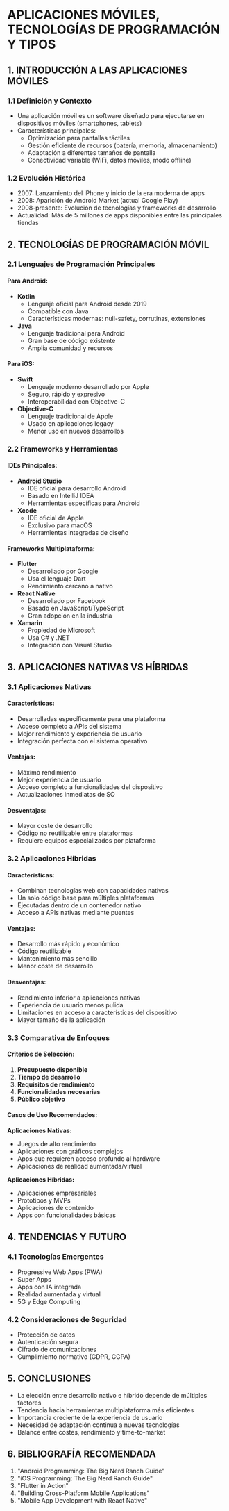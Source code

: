 # APLICACIONES MÓVILES, TECNOLOGÍAS DE PROGRAMACIÓN Y TIPOS

## 1. INTRODUCCIÓN A LAS APLICACIONES MÓVILES

### 1.1 Definición y Contexto
- Una aplicación móvil es un software diseñado para ejecutarse en dispositivos móviles (smartphones, tablets)
- Características principales:
  * Optimización para pantallas táctiles
  * Gestión eficiente de recursos (batería, memoria, almacenamiento)
  * Adaptación a diferentes tamaños de pantalla
  * Conectividad variable (WiFi, datos móviles, modo offline)

### 1.2 Evolución Histórica
- 2007: Lanzamiento del iPhone y inicio de la era moderna de apps
- 2008: Aparición de Android Market (actual Google Play)
- 2008-presente: Evolución de tecnologías y frameworks de desarrollo
- Actualidad: Más de 5 millones de apps disponibles entre las principales tiendas

## 2. TECNOLOGÍAS DE PROGRAMACIÓN MÓVIL

### 2.1 Lenguajes de Programación Principales

#### Para Android:
- **Kotlin**
  * Lenguaje oficial para Android desde 2019
  * Compatible con Java
  * Características modernas: null-safety, corrutinas, extensiones
- **Java**
  * Lenguaje tradicional para Android
  * Gran base de código existente
  * Amplia comunidad y recursos

#### Para iOS:
- **Swift**
  * Lenguaje moderno desarrollado por Apple
  * Seguro, rápido y expresivo
  * Interoperabilidad con Objective-C
- **Objective-C**
  * Lenguaje tradicional de Apple
  * Usado en aplicaciones legacy
  * Menor uso en nuevos desarrollos

### 2.2 Frameworks y Herramientas

#### IDEs Principales:
- **Android Studio**
  * IDE oficial para desarrollo Android
  * Basado en IntelliJ IDEA
  * Herramientas específicas para Android
- **Xcode**
  * IDE oficial de Apple
  * Exclusivo para macOS
  * Herramientas integradas de diseño

#### Frameworks Multiplataforma:
- **Flutter**
  * Desarrollado por Google
  * Usa el lenguaje Dart
  * Rendimiento cercano a nativo
- **React Native**
  * Desarrollado por Facebook
  * Basado en JavaScript/TypeScript
  * Gran adopción en la industria
- **Xamarin**
  * Propiedad de Microsoft
  * Usa C# y .NET
  * Integración con Visual Studio

## 3. APLICACIONES NATIVAS VS HÍBRIDAS

### 3.1 Aplicaciones Nativas

#### Características:
- Desarrolladas específicamente para una plataforma
- Acceso completo a APIs del sistema
- Mejor rendimiento y experiencia de usuario
- Integración perfecta con el sistema operativo

#### Ventajas:
- Máximo rendimiento
- Mejor experiencia de usuario
- Acceso completo a funcionalidades del dispositivo
- Actualizaciones inmediatas de SO

#### Desventajas:
- Mayor coste de desarrollo
- Código no reutilizable entre plataformas
- Requiere equipos especializados por plataforma

### 3.2 Aplicaciones Híbridas

#### Características:
- Combinan tecnologías web con capacidades nativas
- Un solo código base para múltiples plataformas
- Ejecutadas dentro de un contenedor nativo
- Acceso a APIs nativas mediante puentes

#### Ventajas:
- Desarrollo más rápido y económico
- Código reutilizable
- Mantenimiento más sencillo
- Menor coste de desarrollo

#### Desventajas:
- Rendimiento inferior a aplicaciones nativas
- Experiencia de usuario menos pulida
- Limitaciones en acceso a características del dispositivo
- Mayor tamaño de la aplicación

### 3.3 Comparativa de Enfoques

#### Criterios de Selección:
1. **Presupuesto disponible**
2. **Tiempo de desarrollo**
3. **Requisitos de rendimiento**
4. **Funcionalidades necesarias**
5. **Público objetivo**

#### Casos de Uso Recomendados:

**Aplicaciones Nativas:**
- Juegos de alto rendimiento
- Aplicaciones con gráficos complejos
- Apps que requieren acceso profundo al hardware
- Aplicaciones de realidad aumentada/virtual

**Aplicaciones Híbridas:**
- Aplicaciones empresariales
- Prototipos y MVPs
- Aplicaciones de contenido
- Apps con funcionalidades básicas

## 4. TENDENCIAS Y FUTURO

### 4.1 Tecnologías Emergentes
- Progressive Web Apps (PWA)
- Super Apps
- Apps con IA integrada
- Realidad aumentada y virtual
- 5G y Edge Computing

### 4.2 Consideraciones de Seguridad
- Protección de datos
- Autenticación segura
- Cifrado de comunicaciones
- Cumplimiento normativo (GDPR, CCPA)

## 5. CONCLUSIONES

- La elección entre desarrollo nativo e híbrido depende de múltiples factores
- Tendencia hacia herramientas multiplataforma más eficientes
- Importancia creciente de la experiencia de usuario
- Necesidad de adaptación continua a nuevas tecnologías
- Balance entre costes, rendimiento y time-to-market

## 6. BIBLIOGRAFÍA RECOMENDADA

1. "Android Programming: The Big Nerd Ranch Guide"
2. "iOS Programming: The Big Nerd Ranch Guide"
3. "Flutter in Action"
4. "Building Cross-Platform Mobile Applications"
5. "Mobile App Development with React Native"
